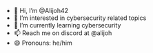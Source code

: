 - 👋 Hi, I’m @Alijoh42
- 👀 I’m interested in cybersecurity related topics
- 🌱 I’m currently learning cybersecurity
- 📫 Reach me on discord at @alijoh
- 😄 Pronouns: he/him
